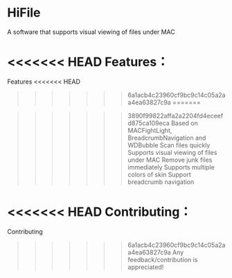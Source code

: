 # HiFile
A software that supports visual viewing of files under MAC

<<<<<<< HEAD
Features：
=======
Features
<<<<<<< HEAD
>>>>>>> 6a1acb4c23960cf9bc9c14c05a2aa4ea63827c9a
=======

>>>>>>> 3890f99822affa2a2204fd4eceefd875ca109eca
Based on MACFightLight, BreadcrumbNavigation and WDBubble
Scan files quickly
Supports visual viewing of files under MAC
Remove junk files immediately
Supports multiple colors of skin
Support breadcrumb navigation

<<<<<<< HEAD
Contributing：
=======
Contributing
>>>>>>> 6a1acb4c23960cf9bc9c14c05a2aa4ea63827c9a
Any feedback/contribution is appreciated!
